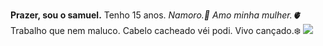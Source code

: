 **Prazer, sou o samuel.**
Tenho 15 anos.
_Namoro.💍_
_Amo minha mulher.🫀_
Trabalho que nem maluco.
Cabelo cacheado véi podi.
Vivo cançado.❄️
![](https://encrypted-tbn0.gstatic.com/images?q=tbn:ANd9GcTJO6SXBv5OU_ycfzpJ4i3cPxBdFarI7S1EkA&s)
